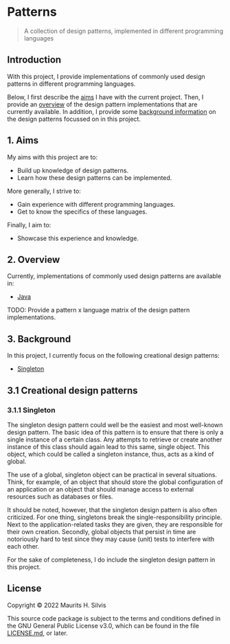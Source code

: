 # Patterns

> A collection of design patterns, implemented in different programming languages

## Introduction

With this project, I provide implementations of commonly used design patterns in different programming languages.

Below, I first describe the [aims](#1-aims) I have with the current project.
Then, I provide an [overview](#2-overview) of the design pattern implementations that are currently available.
In addition, I provide some [background information](#3-background) on the design patterns focussed on in this project.

## 1. Aims

My aims with this project are to:

- Build up knowledge of design patterns.
- Learn how these design patterns can be implemented.

More generally, I strive to:

- Gain experience with different programming languages.
- Get to know the specifics of these languages.

Finally, I aim to:

- Showcase this experience and knowledge.

## 2. Overview

Currently, implementations of commonly used design patterns are available in:

- [Java](java)

TODO: Provide a pattern x language matrix of the design pattern implementations.

## 3. Background

In this project, I currently focus on the following creational design patterns:

- [Singleton](#311-singleton)

## 3.1 Creational design patterns

### 3.1.1 Singleton

The singleton design pattern could well be the easiest and most well-known design pattern.
The basic idea of this pattern is to ensure that there is only a single instance of a certain class.
Any attempts to retrieve or create another instance of this class should again lead to this same, single object.
This object, which could be called a singleton instance, thus, acts as a kind of global.

The use of a global, singleton object can be practical in several situations.
Think, for example, of an object that should store the global configuration of an application or an object that should manage access to external resources such as databases or files.

It should be noted, however, that the singleton design pattern is also often criticized.
For one thing, singletons break the single-responsibility principle.
Next to the application-related tasks they are given, they are responsible for their own creation.
Secondly, global objects that persist in time are notoriously hard to test since they may cause (unit) tests to interfere with each other.

For the sake of completeness, I do include the singleton design pattern in this project.

## License

Copyright © 2022 Maurits H. Silvis

This source code package is subject to the terms and conditions defined in the GNU General Public License v3.0, which can be found in the file [LICENSE.md](LICENSE.md), or later.
